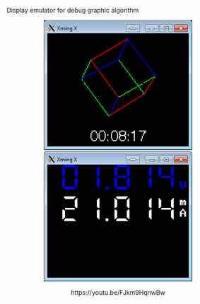 Display emulator for debug graphic algorithm 
<p align="center">
  <img alt="" src="screen/1.png">
  <img alt="" src="screen/2.png">
</p>
<p align="center">
https://youtu.be/FJkm9HqnwBw
</p>